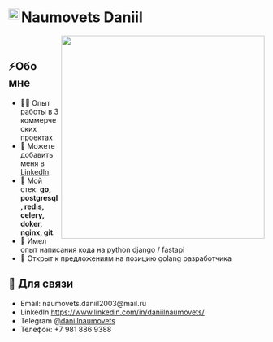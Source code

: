 <h1>Naumovets Daniil<a href="https://www.linkedin.com/in/daniilnaumovets/">
  <img align="left" alt="Naumovets Daniil LinkedIn" width="22px" src="https://cdn.tomondre.com/icons/linkedinn.svg" />
</a></h1>

<div>
  
  <img width="400px" align="right" src="https://sun9-1.userapi.com/impg/1ijbGpAkpT1vohjVhotMwofR9c-D-Xscjah3Nw/0gwTmBJ6-PE.jpg?size=545x545&quality=96&sign=2c6a437e401708a2547feb7939e74c85&type=album" /></br>
  <h2>⚡Обо мне</h2>
  <ul>
    <li>👨‍💻 Опыт работы в 3 коммерческих проектах</li>
    <li>📝 Можете добавить меня в <a href="https://www.linkedin.com/in/daniilnaumovets/">LinkedIn</a>.</li>
    <li>💬 Мой стек: <strong>go, postgresql, redis, celery, doker, nginx, git</strong>.</li>
    <li>📙 Имел опыт написания кода на python django / fastapi</li>
    <li>🎉 Открыт к предложениям на позицию golang разработчика</li>
  </ul>
  <h2>👾 Для связи</h2>
  <ul>
    <li>Email: naumovets.daniil2003@mail.ru</li>
    <li>LinkedIn <a href="https://www.linkedin.com/in/daniilnaumovets/">https://www.linkedin.com/in/daniilnaumovets/</a></li>
    <li>Telegram <a href="https://t.me/daniilnaumovets">@daniilnaumovets</a></li>
    <li>Телефон: +7 981 886 9388 </li>
  </ul>
</div>
